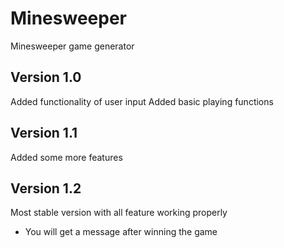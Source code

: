 # Minesweeper
Minesweeper game generator

Version 1.0
-----------

Added functionality of user input 
Added basic playing functions

Version 1.1
-----------

Added some more features

Version 1.2
-----------

Most stable version with all feature working properly

+ You will get a message after winning the game
